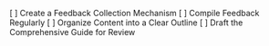 [ ] Create a Feedback Collection Mechanism
[ ] Compile Feedback Regularly
[ ] Organize Content into a Clear Outline
[ ] Draft the Comprehensive Guide for Review